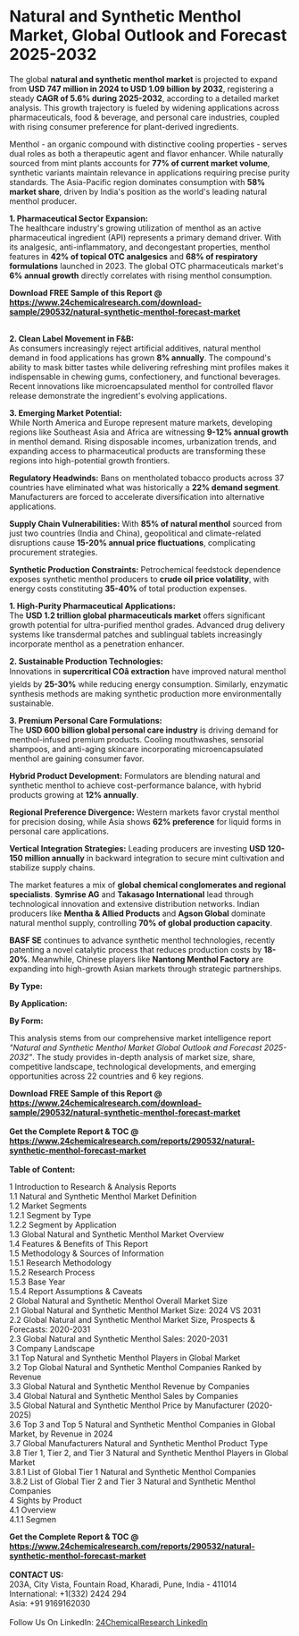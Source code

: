 <h1>Natural and Synthetic Menthol Market, Global Outlook and Forecast 2025-2032</h1><p>The global <strong>natural and synthetic menthol market</strong> is projected to expand from <strong>USD 747 million in 2024 to USD 1.09 billion by 2032</strong>, registering a steady <strong>CAGR of 5.6% during 2025-2032</strong>, according to a detailed market analysis. This growth trajectory is fueled by widening applications across pharmaceuticals, food &amp; beverage, and personal care industries, coupled with rising consumer preference for plant-derived ingredients.</p><p>Menthol - an organic compound with distinctive cooling properties - serves dual roles as both a therapeutic agent and flavor enhancer. While naturally sourced from mint plants accounts for <strong>77% of current market volume</strong>, synthetic variants maintain relevance in applications requiring precise purity standards. The Asia-Pacific region dominates consumption with <strong>58% market share</strong>, driven by India's position as the world's leading natural menthol producer.</p><p><strong>1. Pharmaceutical Sector Expansion:</strong><br>
The healthcare industry's growing utilization of menthol as an active pharmaceutical ingredient (API) represents a primary demand driver. With its analgesic, anti-inflammatory, and decongestant properties, menthol features in <strong>42% of topical OTC analgesics</strong> and <strong>68% of respiratory formulations</strong> launched in 2023. The global OTC pharmaceuticals market's <strong>6% annual growth</strong> directly correlates with rising menthol consumption.</p><div><b>Download FREE Sample of this Report @ 
            <a href="https://www.24chemicalresearch.com/download-sample/290532/natural-synthetic-menthol-forecast-market">
            https://www.24chemicalresearch.com/download-sample/290532/natural-synthetic-menthol-forecast-market</a></b></div><br><p><strong>2. Clean Label Movement in F&amp;B:</strong><br>
As consumers increasingly reject artificial additives, natural menthol demand in food applications has grown <strong>8% annually</strong>. The compound's ability to mask bitter tastes while delivering refreshing mint profiles makes it indispensable in chewing gums, confectionery, and functional beverages. Recent innovations like microencapsulated menthol for controlled flavor release demonstrate the ingredient's evolving applications.</p><p><strong>3. Emerging Market Potential:</strong><br>
While North America and Europe represent mature markets, developing regions like Southeast Asia and Africa are witnessing <strong>9-12% annual growth</strong> in menthol demand. Rising disposable incomes, urbanization trends, and expanding access to pharmaceutical products are transforming these regions into high-potential growth frontiers.</p><p><strong>Regulatory Headwinds:</strong> Bans on mentholated tobacco products across 37 countries have eliminated what was historically a <strong>22% demand segment</strong>. Manufacturers are forced to accelerate diversification into alternative applications.</p><p><strong>Supply Chain Vulnerabilities:</strong> With <strong>85% of natural menthol</strong> sourced from just two countries (India and China), geopolitical and climate-related disruptions cause <strong>15-20% annual price fluctuations</strong>, complicating procurement strategies.</p><p><strong>Synthetic Production Constraints:</strong> Petrochemical feedstock dependence exposes synthetic menthol producers to <strong>crude oil price volatility</strong>, with energy costs constituting <strong>35-40%</strong> of total production expenses.</p><p><strong>1. High-Purity Pharmaceutical Applications:</strong><br>
The <strong>USD 1.2 trillion global pharmaceuticals market</strong> offers significant growth potential for ultra-purified menthol grades. Advanced drug delivery systems like transdermal patches and sublingual tablets increasingly incorporate menthol as a penetration enhancer.</p><p><strong>2. Sustainable Production Technologies:</strong><br>
Innovations in <strong>supercritical COâ extraction</strong> have improved natural menthol yields by <strong>25-30%</strong> while reducing energy consumption. Similarly, enzymatic synthesis methods are making synthetic production more environmentally sustainable.</p><p><strong>3. Premium Personal Care Formulations:</strong><br>
The <strong>USD 600 billion global personal care industry</strong> is driving demand for menthol-infused premium products. Cooling mouthwashes, sensorial shampoos, and anti-aging skincare incorporating microencapsulated menthol are gaining consumer favor.</p><p><strong>Hybrid Product Development:</strong> Formulators are blending natural and synthetic menthol to achieve cost-performance balance, with hybrid products growing at <strong>12% annually</strong>.</p><p><strong>Regional Preference Divergence:</strong> Western markets favor crystal menthol for precision dosing, while Asia shows <strong>62% preference</strong> for liquid forms in personal care applications.</p><p><strong>Vertical Integration Strategies:</strong> Leading producers are investing <strong>USD 120-150 million annually</strong> in backward integration to secure mint cultivation and stabilize supply chains.</p><p>The market features a mix of <strong>global chemical conglomerates and regional specialists</strong>. <strong>Symrise AG</strong> and <strong>Takasago International</strong> lead through technological innovation and extensive distribution networks. Indian producers like <strong>Mentha &amp; Allied Products</strong> and <strong>Agson Global</strong> dominate natural menthol supply, controlling <strong>70% of global production capacity</strong>.</p><p><strong>BASF SE</strong> continues to advance synthetic menthol technologies, recently patenting a novel catalytic process that reduces production costs by <strong>18-20%</strong>. Meanwhile, Chinese players like <strong>Nantong Menthol Factory</strong> are expanding into high-growth Asian markets through strategic partnerships.</p><p><strong>By Type:</strong></p><p><strong>By Application:</strong></p><p><strong>By Form:</strong></p><p>This analysis stems from our comprehensive market intelligence report <em>"Natural and Synthetic Menthol Market Global Outlook and Forecast 2025-2032"</em>. The study provides in-depth analysis of market size, share, competitive landscape, technological developments, and emerging opportunities across 22 countries and 6 key regions.</p><div><b>Download FREE Sample of this Report @ 
            <a href="https://www.24chemicalresearch.com/download-sample/290532/natural-synthetic-menthol-forecast-market">
            https://www.24chemicalresearch.com/download-sample/290532/natural-synthetic-menthol-forecast-market</a></b></div><br><div><b>Get the Complete Report & TOC @ 
            <a href="https://www.24chemicalresearch.com/reports/290532/natural-synthetic-menthol-forecast-market">
            https://www.24chemicalresearch.com/reports/290532/natural-synthetic-menthol-forecast-market</a></b></div><br>
            <b>Table of Content:</b><p>1 Introduction to Research & Analysis Reports<br />
 1.1 Natural and Synthetic Menthol Market Definition<br />
 1.2 Market Segments<br />
 1.2.1 Segment by Type<br />
 1.2.2 Segment by Application<br />
 1.3 Global Natural and Synthetic Menthol Market Overview<br />
 1.4 Features & Benefits of This Report<br />
 1.5 Methodology & Sources of Information<br />
 1.5.1 Research Methodology<br />
 1.5.2 Research Process<br />
 1.5.3 Base Year<br />
 1.5.4 Report Assumptions & Caveats<br />
2 Global Natural and Synthetic Menthol Overall Market Size<br />
 2.1 Global Natural and Synthetic Menthol Market Size: 2024 VS 2031<br />
 2.2 Global Natural and Synthetic Menthol Market Size, Prospects & Forecasts: 2020-2031<br />
 2.3 Global Natural and Synthetic Menthol Sales: 2020-2031<br />
3 Company Landscape<br />
 3.1 Top Natural and Synthetic Menthol Players in Global Market<br />
 3.2 Top Global Natural and Synthetic Menthol Companies Ranked by Revenue<br />
 3.3 Global Natural and Synthetic Menthol Revenue by Companies<br />
 3.4 Global Natural and Synthetic Menthol Sales by Companies<br />
 3.5 Global Natural and Synthetic Menthol Price by Manufacturer (2020-2025)<br />
 3.6 Top 3 and Top 5 Natural and Synthetic Menthol Companies in Global Market, by Revenue in 2024<br />
 3.7 Global Manufacturers Natural and Synthetic Menthol Product Type<br />
 3.8 Tier 1, Tier 2, and Tier 3 Natural and Synthetic Menthol Players in Global Market<br />
 3.8.1 List of Global Tier 1 Natural and Synthetic Menthol Companies<br />
 3.8.2 List of Global Tier 2 and Tier 3 Natural and Synthetic Menthol Companies<br />
4 Sights by Product<br />
 4.1 Overview<br />
 4.1.1 Segmen</p><div><b>Get the Complete Report & TOC @ 
            <a href="https://www.24chemicalresearch.com/reports/290532/natural-synthetic-menthol-forecast-market">
            https://www.24chemicalresearch.com/reports/290532/natural-synthetic-menthol-forecast-market</a></b></div><br><b>CONTACT US:</b><br>
            203A, City Vista, Fountain Road, Kharadi, Pune, India - 411014<br>
            International: +1(332) 2424 294<br>
            Asia: +91 9169162030 <br><br>
            Follow Us On LinkedIn: <a href="https://www.linkedin.com/company/24chemicalresearch/">24ChemicalResearch LinkedIn</a>